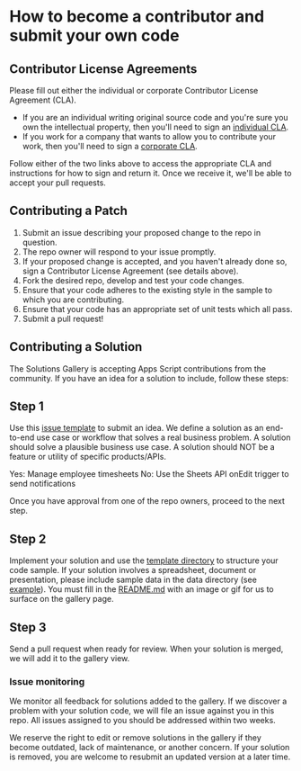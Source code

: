 # How to become a contributor and submit your own code

## Contributor License Agreements

Please fill out either the individual or corporate Contributor License Agreement
(CLA).

  * If you are an individual writing original source code and you're sure you
    own the intellectual property, then you'll need to sign an
    [individual CLA](https://developers.google.com/open-source/cla/individual).
  * If you work for a company that wants to allow you to contribute your work,
    then you'll need to sign a
    [corporate CLA](https://developers.google.com/open-source/cla/corporate).

Follow either of the two links above to access the appropriate CLA and
instructions for how to sign and return it. Once we receive it, we'll be able to
accept your pull requests.

## Contributing a Patch

1. Submit an issue describing your proposed change to the repo in question.
1. The repo owner will respond to your issue promptly.
1. If your proposed change is accepted, and you haven't already done so, sign a Contributor License Agreement (see details above).
1. Fork the desired repo, develop and test your code changes.
1. Ensure that your code adheres to the existing style in the sample to which you are contributing.
1. Ensure that your code has an appropriate set of unit tests which all pass.
1. Submit a pull request!

## Contributing a Solution

The Solutions Gallery is accepting Apps Script contributions from the community. If you have an
idea for a solution to include, follow these steps:

## Step 1

Use this [issue template][issue_template] to submit an idea. We define a solution as an end-to-end
use case or workflow that solves a real business problem. A solution should solve a plausible
business use case. A solution should NOT be a feature or utility of specific products/APIs.

Yes: Manage employee timesheets
No: Use the Sheets API onEdit trigger to send notifications

Once you have approval from one of the repo owners, proceed to the next step.

[issue_template]: https://github.com/googleworkspace/solutions/issues/new?assignees=&labels=enhancement+%28new+solution%29&template=new-solution-request.md&title=

## Step 2

Implement your solution and use the [template directory][template_directory] to structure your
code sample. If your solution involves a spreadsheet, document or presentation, please include
sample data in the data directory (see [example][data_example]). You must fill in the 
[README.md][template_readme] with an image or gif for us to surface on the gallery page. 

[template_directory]: https://github.com/googleworkspace/solutions/tree/master/template
[template_readme]: https://github.com/googleworkspace/solutions/tree/master/template
[data_example]: https://github.com/googleworkspace/solutions/tree/master/equipment-requests

## Step 3

Send a pull request when ready for review. When your solution is merged, we will add it to the
gallery view.

### Issue monitoring

We monitor all feedback for solutions added to the gallery. If we discover a problem with your 
solution code, we will file an issue against you in this repo. All issues assigned to you should
be addressed within two weeks.

We reserve the right to edit or remove solutions in the gallery if they become outdated, lack of
maintenance, or another concern. If your solution is removed, you are welcome to resubmit an 
updated version at a later time.
